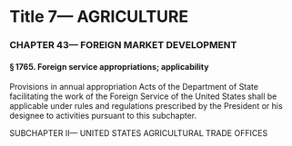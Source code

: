 
# Title 7— AGRICULTURE
### CHAPTER 43— FOREIGN MARKET DEVELOPMENT
#### § 1765. Foreign service appropriations; applicability

Provisions in annual appropriation Acts of the Department of State facilitating the work of the Foreign Service of the United States shall be applicable under rules and regulations prescribed by the President or his designee to activities pursuant to this subchapter.

SUBCHAPTER II— UNITED STATES AGRICULTURAL TRADE OFFICES

